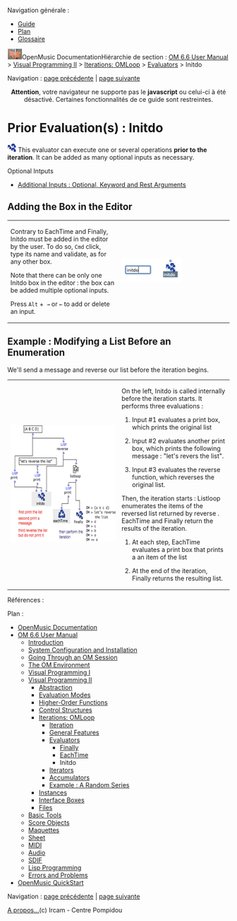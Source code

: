 <div id="tplf" class="tplPage">

<div id="tplh">

<span class="hidden">Navigation générale : </span>

  - [<span>Guide</span>](OM-Documentation.md)
  - [<span>Plan</span>](OM-Documentation_1.md)
  - [<span>Glossaire</span>](OM-Documentation_2.md)

</div>

<div id="tplt">

![empty.gif](../tplRes/page/empty.gif)![logoom1.png](../res/logoom1.png)<span class="tplTi">OpenMusic
Documentation</span><span class="sw_outStack_navRoot"><span class="hidden">Hiérarchie
de section : </span>[<span>OM 6.6 User
Manual</span>](OM-User-Manual.md)<span class="stkSep"> \>
</span>[<span>Visual Programming
II</span>](AdvancedVisualProgramming.md)<span class="stkSep"> \>
</span>[<span>Iterations: OMLoop</span>](OMLoop.md)<span class="stkSep">
\>
</span>[<span>Evaluators</span>](LoopEvaluators.md)<span class="stkSep">
\> </span><span class="stkSel_yes"><span>Initdo</span></span></span>

</div>

<div class="tplNav">

<span class="hidden">Navigation : </span>[<span>page
précédente</span>](Eachtime.md "page précédente(EachTime)")<span class="hidden">
| </span>[<span>page
suivante</span>](LoopIterators.md "page suivante(Iterators)")

</div>

<div id="tplc" class="tplc_out_yes">

<div style="text-align: center;">

**Attention**, votre navigateur ne supporte pas le **javascript** ou
celui-ci à été désactivé. Certaines fonctionnalités de ce guide sont
restreintes.

</div>

<div class="headCo">

# <span>Prior Evaluation(s) : Initdo</span>

<div class="headCo_co">

<div>

<div class="infobloc">

<div class="txt">

<span class="iconButton_tim">![finally\_icon.png](../res/finally_icon.png)</span>
This evaluator can execute one or several operations **prior to the
iteration**. It can be added as many optional inputs as necessary.

</div>

<div class="linkSet">

<div class="linkSet_ti">

<span>Optional Intputs</span>

</div>

<div class="linkUL">

  - [<span>Additional Inputs : Optional, Keyword and Rest
    Arguments</span>](AdditionalInputs.md)

</div>

</div>

</div>

<div class="part">

## <span>Adding the Box in the Editor</span>

<div class="part_co">

<div class="infobloc">

<div class="txtRes">

<table>
<colgroup>
<col style="width: 50%" />
<col style="width: 50%" />
</colgroup>
<tbody>
<tr class="odd">
<td><div class="dk_txtRes_txt txt">
<p>Contrary to EachTime and Finally, Initdo must be added in the editor by the user. To do so, <code class="keyboard_tl">Cmd</code> click, type its name and validate, as for any other box.</p>
<p>Note that there can be only one Initdo box in the editor : the box can be added multiple optional inputs.</p>
<p>Press <code class="keyboard_tl">Alt</code> +<code class="keyboard_tl"> →</code> or <code class="keyboard_tl">←</code> to add or delete an input.</p>
</div></td>
<td><div class="caption">
<div class="caption_co">
<img src="../res/addinitdo.png" width="135" height="56" alt="addinitdo.png" />
</div>
</div></td>
</tr>
</tbody>
</table>

</div>

</div>

</div>

</div>

<div class="part">

## <span>Example : Modifying a List Before an Enumeration</span>

<div class="part_co">

<div class="infobloc">

<div class="txt">

We'll send a message and reverse our list before the iteration begins.

</div>

<div class="txtRes">

<table>
<colgroup>
<col style="width: 50%" />
<col style="width: 50%" />
</colgroup>
<tbody>
<tr class="odd">
<td><div class="caption">
<div class="caption_co">
<img src="../res/initdoexample1.png" width="300" height="265" alt="initdoexample1.png" />
</div>
</div></td>
<td><div class="dk_txtRes_txt txt">
<p>On the left, Initdo is called internally before the iteration starts. It performs three evaluations :</p>
<ol>
<li><p>Input #1 evaluates a print box, which prints the original list</p></li>
<li><p>Input #2 evaluates another print box, which prints the following message : "let's revers the list".</p></li>
<li><p>Input #3 evaluates the reverse function, which reverses the original list.</p></li>
</ol>
<p>Then, the iteration starts : Listloop enumerates the items of the reversed list returned by reverse . EachTime and Finally return the results of the iteration.</p>
<ol>
<li><p>At each step, EachTime evaluates a print box that prints a an item of the list</p></li>
<li><p>At the end of the iteration, Finally returns the resulting list.</p></li>
</ol>
</div></td>
</tr>
</tbody>
</table>

</div>

</div>

</div>

</div>

</div>

</div>

</div>

<span class="hidden">Références : </span>

</div>

<div id="tplo" class="tplo_out_yes">

<div class="tplOTp">

<div class="tplOBm">

<div id="mnuFrm">

<span class="hidden">Plan :</span>

<div id="mnuFrmUp" onmouseout="menuScrollTiTask.fSpeed=0;" onmouseover="if(menuScrollTiTask.fSpeed&gt;=0) {menuScrollTiTask.fSpeed=-2; scTiLib.addTaskNow(menuScrollTiTask);}" onclick="menuScrollTiTask.fSpeed-=2;" style="display: none;">

<span id="mnuFrmUpLeft">[](#)</span><span id="mnuFrmUpCenter"></span><span id="mnuFrmUpRight"></span>

</div>

<div id="mnuScroll">

  - [<span>OpenMusic Documentation</span>](OM-Documentation.md)
  - [<span>OM 6.6 User Manual</span>](OM-User-Manual.md)
      - [<span>Introduction</span>](00-Sommaire.md)
      - [<span>System Configuration and
        Installation</span>](Installation.md)
      - [<span>Going Through an OM Session</span>](Goingthrough.md)
      - [<span>The OM Environment</span>](Environment.md)
      - [<span>Visual Programming I</span>](BasicVisualProgramming.md)
      - [<span>Visual Programming
        II</span>](AdvancedVisualProgramming.md)
          - [<span>Abstraction</span>](Abstraction.md)
          - [<span>Evaluation Modes</span>](EvalModes.md)
          - [<span>Higher-Order Functions</span>](HighOrder.md)
          - [<span>Control Structures</span>](Control.md)
          - [<span>Iterations: OMLoop</span>](OMLoop.md)
              - [<span>Iteration</span>](LoopIntro.md)
              - [<span>General Features</span>](LoopGeneral.md)
              - [<span>Evaluators</span>](LoopEvaluators.md)
                  - [<span>Finally</span>](Finally.md)
                  - [<span>EachTime</span>](Eachtime.md)
                  - <span id="i2" class="outLeftSel_yes"><span>Initdo</span></span>
              - [<span>Iterators</span>](LoopIterators.md)
              - [<span>Accumulators</span>](LoopAccumulators.md)
              - [<span>Example : A Random Series</span>](LoopExample.md)
          - [<span>Instances</span>](Instances.md)
          - [<span>Interface Boxes</span>](InterfaceBoxes.md)
          - [<span>Files</span>](Files.md)
      - [<span>Basic Tools</span>](BasicObjects.md)
      - [<span>Score Objects</span>](ScoreObjects.md)
      - [<span>Maquettes</span>](Maquettes.md)
      - [<span>Sheet</span>](Sheet.md)
      - [<span>MIDI</span>](MIDI.md)
      - [<span>Audio</span>](Audio.md)
      - [<span>SDIF</span>](SDIF.md)
      - [<span>Lisp Programming</span>](Lisp.md)
      - [<span>Errors and Problems</span>](errors.md)
  - [<span>OpenMusic QuickStart</span>](QuickStart-Chapters.md)

</div>

<div id="mnuFrmDown" onmouseout="menuScrollTiTask.fSpeed=0;" onmouseover="if(menuScrollTiTask.fSpeed&lt;=0) {menuScrollTiTask.fSpeed=2; scTiLib.addTaskNow(menuScrollTiTask);}" onclick="menuScrollTiTask.fSpeed+=2;" style="display: none;">

<span id="mnuFrmDownLeft">[](#)</span><span id="mnuFrmDownCenter"></span><span id="mnuFrmDownRight"></span>

</div>

</div>

</div>

</div>

</div>

<div class="tplNav">

<span class="hidden">Navigation : </span>[<span>page
précédente</span>](Eachtime.md "page précédente(EachTime)")<span class="hidden">
| </span>[<span>page
suivante</span>](LoopIterators.md "page suivante(Iterators)")

</div>

<div id="tplb">

[<span>A propos...</span>](OM-Documentation_3.md)(c) Ircam - Centre
Pompidou

</div>

</div>
